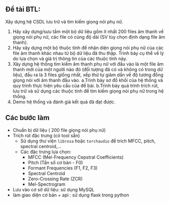 ## **Đề tài BTL:**

Xây dựng hệ CSDL lưu trữ và tìm kiếm giọng nói phụ nữ.
1. Hãy xây dựng/sưu tầm một bộ dữ liệu gồm ít nhất 200 files âm thanh về giọng nói phụ nữ, các file có cùng độ dài (SV tùy chọn định dạng file âm thanh).
2. Hãy xây dựng một bộ thuộc tính để nhận diện giọng nói phụ nữ của các file âm thanh khác nhau từ bộ dữ liệu đã thu thập. Trình bày cụ thể về lý do lựa chọn và giá trị thông tin của các thuộc tính này.
3. Xây dựng hệ thống tìm kiếm âm thanh phụ nữ với đầu vào là một file âm thanh mới của một người nào đó (đối tượng đã có và không có trong dữ liệu), đầu ra là 3 files giống nhất, xếp thứ tự giảm dần về độ tương đồng giọng nói với âm thanh đầu vào.
        a.Trình bày sơ đồ khối của hệ thống và quy trình thực hiện yêu cầu của đề bài.
        b.Trình bày quá trình trích rút, lưu trữ và sử dụng các thuộc tính để tìm kiếm giọng nói phụ nữ trong hệ thống.
4. Demo hệ thống và đánh giá kết quả đã đạt được.

## **Các bước làm**

- Chuẩn bị dữ liệu ( 200 file giọng nói phụ nữ)
- Trích rút đặc trưng (có tool sẵn)
    - Sử dụng thư viện `librosa` hoặc `torchaudio` để trích MFCC, pitch, spectral centroid,...
    - Các đặc trưng lựa chọn:
        - MFCC (Mel-Frequency Cepstral Coefficients)
        - Pitch (Tần số cơ bản - F0)
        - Formant Frequencies (F1, F2, F3)
        - Spectral Centroid
        - Zero-Crossing Rate (ZCR)
        - Mel-Spectrogram
- Lưu vào cơ sở dữ liệu: sử dụng MySQL
- làm giao diện cơ bản + api : sử dụng flask trong python

